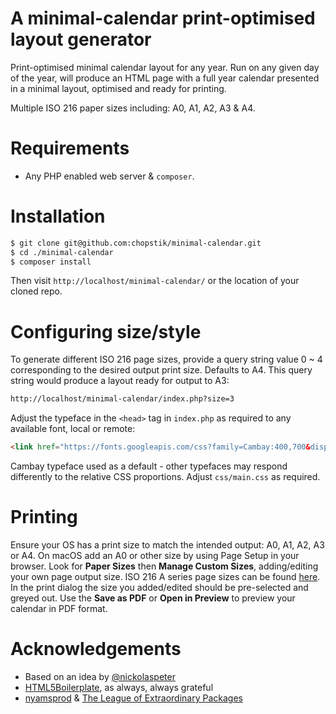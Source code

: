 # A minimal-calendar print-optimised layout generator
Print-optimised minimal calendar layout for any year. Run on any given day of the year, will produce an HTML page with a full year calendar presented in a minimal layout, optimised and ready for printing.

Multiple ISO 216 paper sizes including: A0, A1, A2, A3 & A4.

# Requirements
- Any PHP enabled web server & `composer`.

# Installation
```bash
$ git clone git@github.com:chopstik/minimal-calendar.git
$ cd ./minimal-calendar
$ composer install
```

Then visit `http://localhost/minimal-calendar/` or the location of your cloned repo.

# Configuring size/style
To generate different ISO 216 page sizes, provide a query string value 0 ~ 4 corresponding to the desired output print size. Defaults to A4. This query string would produce a layout ready for output to A3:
```html
http://localhost/minimal-calendar/index.php?size=3
```

Adjust the typeface in the `<head>` tag in `index.php` as required to any available font, local or remote:
```html
<link href="https://fonts.googleapis.com/css?family=Cambay:400,700&display=swap" rel="stylesheet">`
```

Cambay typeface used as a default - other typefaces may respond differently to the relative CSS proportions. Adjust `css/main.css` as required.

# Printing
Ensure your OS has a print size to match the intended output: A0, A1, A2, A3 or A4. On macOS add an A0 or other size by using Page Setup in your browser. Look for **Paper Sizes** then **Manage Custom Sizes**, adding/editing your own page output size. ISO 216 A series page sizes can be found [here](https://en.wikipedia.org/wiki/ISO_216#Dimensions_of_A,_B_and_C_Series). In the print dialog the size you added/edited should be pre-selected and greyed out. Use the **Save as PDF** or **Open in Preview** to preview your calendar in PDF format.

# Acknowledgements
- Based on an idea by [@nickolaspeter](https://www.kickstarter.com/projects/nickolaspeter/a-hyper-minimal-calendar-for-2020)
- [HTML5Boilerplate](https://github.com/h5bp/html5-boilerplate), as always, always grateful
- [nyamsprod](https://github.com/nyamsprod) & [The League of Extraordinary Packages](https://period.thephpleague.com/)
